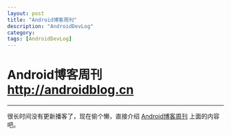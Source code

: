 ```yaml
---
layout: post
title: "Android博客周刊"
description: "AndroidDevLog"
category: 
tags: [AndroidDevLog]
---
```



# Android博客周刊 <http://androidblog.cn>
---

很长时间没有更新播客了，现在偷个懒，直接介绍 [Android博客周刊](http://androidblog.cn) 上面的内容吧。
